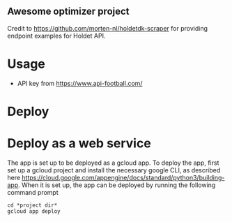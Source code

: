 ## Awesome optimizer project
Credit to 
https://github.com/morten-nl/holdetdk-scraper
for providing endpoint examples for Holdet API.

# Usage
- API key from https://www.api-football.com/

# Deploy

# Deploy as a web service
The app is set up to be deployed as a gcloud app.
To deploy the app, first set up a gcloud project and install the necessary google CLI, as described here https://cloud.google.com/appengine/docs/standard/python3/building-app.
When it is set up, the app can be deployed by running the following command prompt
```
cd *project dir*
gcloud app deploy
```